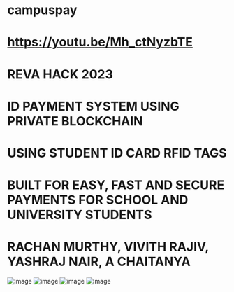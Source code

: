 # campuspay
# https://youtu.be/Mh_ctNyzbTE
# REVA HACK 2023
# ID PAYMENT SYSTEM USING PRIVATE BLOCKCHAIN
# USING STUDENT ID CARD RFID TAGS
# BUILT FOR EASY, FAST AND SECURE PAYMENTS FOR SCHOOL AND UNIVERSITY STUDENTS
# RACHAN MURTHY, VIVITH RAJIV, YASHRAJ NAIR, A CHAITANYA
![image](https://github.com/user-attachments/assets/225bc06f-523c-4821-82de-ce493b9e111b)
![image](https://github.com/user-attachments/assets/ab2e6cde-7e84-429c-85ed-d37b4823dd5f)
![image](https://github.com/user-attachments/assets/71fb2763-33bc-4841-919c-5455a2859075)
![image](https://github.com/user-attachments/assets/cdb82c14-093b-4550-88d8-f3910345cb14)


